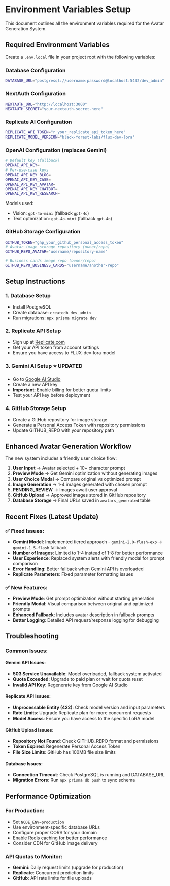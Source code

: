 # Environment Variables Setup

This document outlines all the environment variables required for the Avatar Generation System.

## Required Environment Variables

Create a `.env.local` file in your project root with the following variables:

### Database Configuration
```bash
DATABASE_URL="postgresql://username:password@localhost:5432/dev_admin"
```

### NextAuth Configuration
```bash
NEXTAUTH_URL="http://localhost:3000"
NEXTAUTH_SECRET="your-nextauth-secret-here"
```

### Replicate AI Configuration
```bash
REPLICATE_API_TOKEN="r_your_replicate_api_token_here"
REPLICATE_MODEL_VERSION="black-forest-labs/flux-dev-lora"
```

### OpenAI Configuration (replaces Gemini)
```bash
# Default key (fallback)
OPENAI_API_KEY=
# Per-use-case keys
OPENAI_API_KEY_BLOG=
OPENAI_API_KEY_CASE=
OPENAI_API_KEY_AVATAR=
OPENAI_API_KEY_CHATBOT=
OPENAI_API_KEY_RESEARCH=
```
Models used:
- Vision: `gpt-4o-mini` (fallback `gpt-4o`)
- Text optimization: `gpt-4o-mini` (fallback `gpt-4o`)

### GitHub Storage Configuration
```bash
GITHUB_TOKEN="ghp_your_github_personal_access_token"
# Avatar image storage repository (owner/repo)
GITHUB_REPO_AVATAR="username/repository-name"

# Business cards image repo (owner/repo)
GITHUB_REPO_BUSINESS_CARDS="username/another-repo"
```

## Setup Instructions

### 1. Database Setup
- Install PostgreSQL
- Create database: `createdb dev_admin`
- Run migrations: `npx prisma migrate dev`

### 2. Replicate API Setup
- Sign up at [Replicate.com](https://replicate.com)
- Get your API token from account settings
- Ensure you have access to FLUX-dev-lora model

### 3. Gemini AI Setup ⭐ UPDATED
- Go to [Google AI Studio](https://makersuite.google.com/app/apikey)
- Create a new API key
- **Important**: Enable billing for better quota limits
- Test your API key before deployment

### 4. GitHub Storage Setup
- Create a GitHub repository for image storage
- Generate a Personal Access Token with repository permissions
- Update GITHUB_REPO with your repository path

## Enhanced Avatar Generation Workflow

The new system includes a friendly user choice flow:

1. **User Input** → Avatar selected + 10+ character prompt
2. **Preview Mode** → Get Gemini optimization without generating images
3. **User Choice Modal** → Compare original vs optimized prompt
4. **Image Generation** → 1-4 images generated with chosen prompt
5. **PENDING_REVIEW** → Images await user approval
6. **GitHub Upload** → Approved images stored in GitHub repository
7. **Database Storage** → Final URLs saved in `avatars_generated` table

## Recent Fixes (Latest Update)

### ✅ Fixed Issues:
- **Gemini Model**: Implemented tiered approach - `gemini-2.0-flash-exp` → `gemini-1.5-flash` fallback
- **Number of Images**: Limited to 1-4 instead of 1-8 for better performance  
- **User Experience**: Replaced system alerts with friendly modal for prompt comparison
- **Error Handling**: Better fallback when Gemini API is overloaded
- **Replicate Parameters**: Fixed parameter formatting issues

### ✅ New Features:
- **Preview Mode**: Get prompt optimization without starting generation
- **Friendly Modal**: Visual comparison between original and optimized prompts
- **Enhanced Fallback**: Includes avatar description in fallback prompts
- **Better Logging**: Detailed API request/response logging for debugging

## Troubleshooting

### Common Issues:

#### Gemini API Issues:
- **503 Service Unavailable**: Model overloaded, fallback system activated
- **Quota Exceeded**: Upgrade to paid plan or wait for quota reset
- **Invalid API Key**: Regenerate key from Google AI Studio

#### Replicate API Issues:
- **Unprocessable Entity (422)**: Check model version and input parameters
- **Rate Limits**: Upgrade Replicate plan for more concurrent requests
- **Model Access**: Ensure you have access to the specific LoRA model

#### GitHub Upload Issues:
- **Repository Not Found**: Check GITHUB_REPO format and permissions
- **Token Expired**: Regenerate Personal Access Token
- **File Size Limits**: GitHub has 100MB file size limits

#### Database Issues:
- **Connection Timeout**: Check PostgreSQL is running and DATABASE_URL
- **Migration Errors**: Run `npx prisma db push` to sync schema

## Performance Optimization

### For Production:
- Set `NODE_ENV=production`
- Use environment-specific database URLs
- Configure proper CORS for your domain
- Enable Redis caching for better performance
- Consider CDN for GitHub image delivery

### API Quotas to Monitor:
- **Gemini**: Daily request limits (upgrade for production)
- **Replicate**: Concurrent prediction limits
- **GitHub**: API rate limits for file uploads 